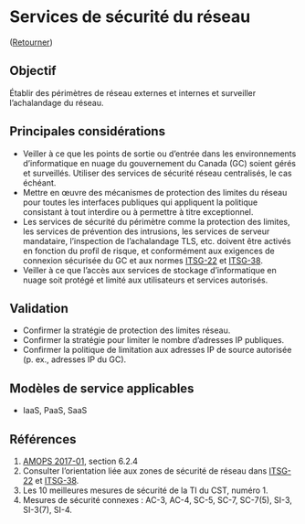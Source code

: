 # Services de sécurité du réseau

([Retourner](../README.md))

## Objectif

Établir des périmètres de réseau externes et internes et surveiller l’achalandage du réseau.

## Principales considérations

* Veiller à ce que les points de sortie ou d’entrée dans les environnements d’informatique en nuage du gouvernement du Canada (GC) soient gérés et surveillés. Utiliser des services de sécurité réseau centralisés, le cas échéant.
* Mettre en œuvre des mécanismes de protection des limites du réseau pour toutes les interfaces publiques qui appliquent la politique consistant à tout interdire ou à permettre à titre exceptionnel.
* Les services de sécurité du périmètre comme la protection des limites, les services de prévention des intrusions, les services de serveur mandataire, l’inspection de l’achalandage TLS, etc. doivent être activés en fonction du profil de risque, et conformément aux exigences de connexion sécurisée du GC et aux normes [ITSG-22](https://cyber.gc.ca/fr/orientation/exigences-de-base-en-matiere-de-securite-pour-les-zones-de-securite-de-reseau-au-sein) et [ITSG-38](https://cyber.gc.ca/fr/orientation/considerations-de-conception-relatives-au-positionnement-des-services-dans-les-zones).
* Veiller à ce que l’accès aux services de stockage d’informatique en nuage soit protégé et limité aux utilisateurs et services autorisés.

## Validation

* Confirmer la stratégie de protection des limites réseau.
* Confirmer la stratégie pour limiter le nombre d’adresses IP publiques.
* Confirmer la politique de limitation aux adresses IP de source autorisée (p. ex., adresses IP du GC).

## Modèles de service applicables

* IaaS, PaaS, SaaS

## Références

1. [AMOPS 2017-01](https://www.canada.ca/fr/gouvernement/systeme/gouvernement-numerique/innovations-gouvernementales-numeriques/services-informatique-nuage/orientation-utilisation-securisee-services-commerciaux-informatique-nuage-amops.html), section 6.2.4
2. Consulter l’orientation liée aux zones de sécurité de réseau dans [ITSG-22](https://cyber.gc.ca/fr/orientation/exigences-de-base-en-matiere-de-securite-pour-les-zones-de-securite-de-reseau-au-sein) et [ITSG-38](https://cyber.gc.ca/fr/orientation/considerations-de-conception-relatives-au-positionnement-des-services-dans-les-zones).
3. Les 10 meilleures mesures de sécurité de la TI du CST, numéro 1.
4. Mesures de sécurité connexes : AC-3, AC-4, SC-5, SC-7, SC-7(5), SI-3, SI-3(7), SI-4.
